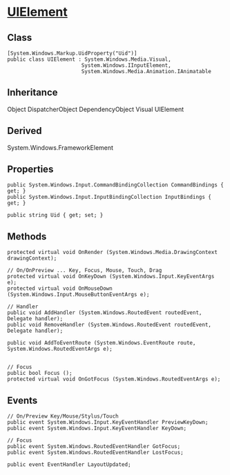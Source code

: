 
# [UIElement](https://docs.microsoft.com/en-us/dotnet/api/system.windows.uielement?view=windowsdesktop-6.0)

## Class

	[System.Windows.Markup.UidProperty("Uid")]
	public class UIElement : System.Windows.Media.Visual, 
							System.Windows.IInputElement, 
							System.Windows.Media.Animation.IAnimatable


## Inheritance

Object
DispatcherObject
DependencyObject
Visual
UIElement

## Derived

System.Windows.FrameworkElement

## Properties

	public System.Windows.Input.CommandBindingCollection CommandBindings { get; }
	public System.Windows.Input.InputBindingCollection InputBindings { get; }

	public string Uid { get; set; }

## Methods

	protected virtual void OnRender (System.Windows.Media.DrawingContext drawingContext);

	// On/OnPreview ... Key, Focus, Mouse, Touch, Drag
	protected virtual void OnKeyDown (System.Windows.Input.KeyEventArgs e);
	protected virtual void OnMouseDown (System.Windows.Input.MouseButtonEventArgs e);

	// Handler
	public void AddHandler (System.Windows.RoutedEvent routedEvent, Delegate handler);
	public void RemoveHandler (System.Windows.RoutedEvent routedEvent, Delegate handler);

	public void AddToEventRoute (System.Windows.EventRoute route, System.Windows.RoutedEventArgs e);


	// Focus
	public bool Focus ();
	protected virtual void OnGotFocus (System.Windows.RoutedEventArgs e);

## Events

	// On/Preview Key/Mouse/Stylus/Touch
	public event System.Windows.Input.KeyEventHandler PreviewKeyDown;
	public event System.Windows.Input.KeyEventHandler KeyDown;

	// Focus
	public event System.Windows.RoutedEventHandler GotFocus;
	public event System.Windows.RoutedEventHandler LostFocus;

	public event EventHandler LayoutUpdated;








